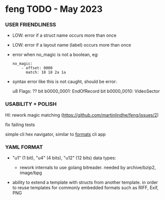 # feng TODO - May 2023


### USER FRIENDLINESS
- LOW: error if a struct name occurs more than once
- LOW: error if a layout name (label) occurs more than once

- error when no_magic is not a boolean, eg:

      no_magic:
          - offset: 0000
            match: 18 18 2a 1a


- syntax error like this is not caught, should be error:

    u8 Flags: ??
      bit b0000_0001: EndOfRecord
      bit b0000_0010: VideoSector


### USABILITY + POLISH

HI: rework magic matching (https://github.com/martinlindhe/feng/issues/2)

fix failing tests

simple cli hex navigator, similar to [formats](https://github.com/martinlindhe/formats/tree/master/cmd/formats) cli app



### YAML FORMAT

- "u1" (1 bit), "u4" (4 bits), "u12" (12 bits) data types:
  - rework internals to use golang bitreader. needed by archive/bzip2, image/bpg

- ability to extend a template with structs from another template. in order to reuse templates for commonly embedded formats such as RIFF, Exif, PNG

